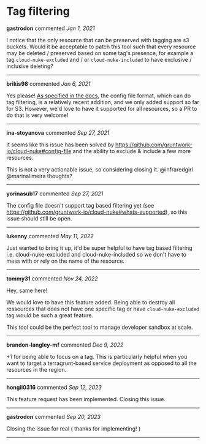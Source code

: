 # Tag filtering 

**gastrodon** commented *Jan 1, 2021*

I notice that the only resource that can be preserved with tagging are s3 buckets. Would it be acceptable to patch this tool such that every resource may be deleted / preserved based on some tag's presence, for example a tag `cloud-nuke-excluded` and / or `cloud-nuke-included` to have exclusive / inclusive deleting? 
<br />
***


**brikis98** commented *Jan 6, 2021*

Yes please! [As specified in the docs](https://github.com/gruntwork-io/cloud-nuke#config-file), the config file format, which can do tag filtering, is a relatively recent addition, and we only added support so far for S3. However, we'd love to have it supported for all resources, so a PR to do that is very welcome!
***

**ina-stoyanova** commented *Sep 27, 2021*

It seems like this issue has been solved by https://github.com/gruntwork-io/cloud-nuke#config-file and the ability to exclude & include a few more resources. 

This is not a very actionable issue, so considering closing it. @infraredgirl @marinalimeira thoughts?
***

**yorinasub17** commented *Sep 27, 2021*

The config file doesn't support tag based filtering yet (see https://github.com/gruntwork-io/cloud-nuke#whats-supported), so this issue should still be open.
***

**lukenny** commented *May 11, 2022*

Just wanted to bring it up, it'd be super helpful to have tag based filtering i.e. cloud-nuke-excluded and cloud-nuke-included so we don't have to mess with or rely on the name of the resource.
***

**tommy31** commented *Nov 24, 2022*

Hey, same here! 

We would love to have this feature added. Being able to destroy all ressources that does not have one specific tag or have `cloud-nuke-excluded` tag would be such a great feature.

This tool could be the perfect tool to manage developer sandbox at scale.
***

**brandon-langley-mf** commented *Dec 9, 2022*

+1 for being able to focus on a tag.   This is particularly helpful when you want to target a terragrunt-based service deployment as opposed to all the resources in the region.
***

**hongil0316** commented *Sep 12, 2023*

This feature request has been implemented. Closing this issue. 
***

**gastrodon** commented *Sep 20, 2023*

Closing the issue for real ( thanks for implementing! )
***

